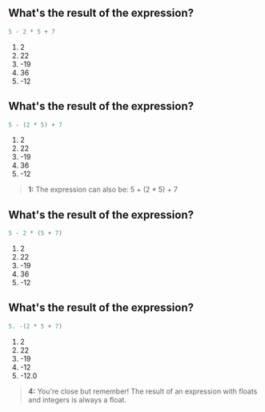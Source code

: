 ## What's the result of the expression?
```go
5 - 2 * 5 + 7
```
1. 2 
2. 22
3. -19
4. 36
5. -12


## What's the result of the expression?
```go
5 - (2 * 5) + 7
```
1. 2 
2. 22
3. -19
4. 36
5. -12

> **1:** The expression can also be: 5 + (2 * 5) + 7

## What's the result of the expression?
```go
5 - 2 * (5 + 7)
```
1. 2
2. 22
3. -19 
4. 36
5. -12


## What's the result of the expression?
```go
5. -(2 * 5 + 7)
```
1. 2
2. 22
3. -19
4. -12
5. -12.0 

> **4:** You're close but remember! The result of an expression with floats and integers is always a float.
>
>